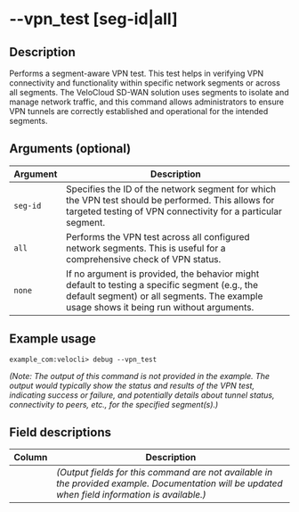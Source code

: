 #	--vpn_test [seg-id|all]

##	Description
Performs a segment-aware VPN test. This test helps in verifying VPN connectivity and functionality within specific network segments or across all segments. The VeloCloud SD-WAN solution uses segments to isolate and manage network traffic, and this command allows administrators to ensure VPN tunnels are correctly established and operational for the intended segments.

##  Arguments (optional)
| Argument | Description |
|---|---|
| `seg-id` | Specifies the ID of the network segment for which the VPN test should be performed. This allows for targeted testing of VPN connectivity for a particular segment. |
| `all` | Performs the VPN test across all configured network segments. This is useful for a comprehensive check of VPN status. |
| `none` | If no argument is provided, the behavior might default to testing a specific segment (e.g., the default segment) or all segments. The example usage shows it being run without arguments. |

##  Example usage
```
example_com:velocli> debug --vpn_test
```
*(Note: The output of this command is not provided in the example. The output would typically show the status and results of the VPN test, indicating success or failure, and potentially details about tunnel status, connectivity to peers, etc., for the specified segment(s).)*

##  Field descriptions
| Column | Description |
|---|---|
|   |  *(Output fields for this command are not available in the provided example. Documentation will be updated when field information is available.)* |